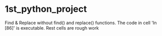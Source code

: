 # 1st_python_project
Find &amp; Replace without find() and replace() functions.
The code in cell 'In [86]' is executable.
Rest cells are rough work

